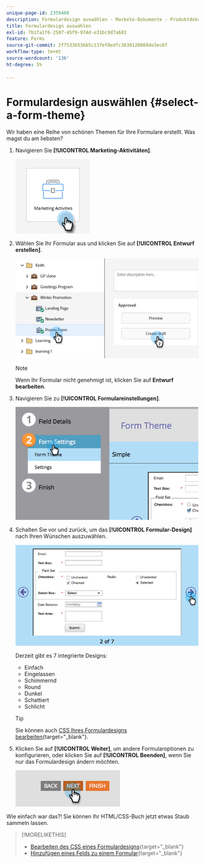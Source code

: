 ```yaml
---
unique-page-id: 2359400
description: Formulardesign auswählen - Marketo-Dokumente - Produktdokumentation
title: Formulardesign auswählen
exl-id: 7b1fa1f6-2507-45f9-974d-e31bc9d7a683
feature: Forms
source-git-commit: 2f7533b53665c137ef8edfc3630120869de3ec6f
workflow-type: tm+mt
source-wordcount: '136'
ht-degree: 5%

---
```


# Formulardesign auswählen {#select-a-form-theme}

Wir haben eine Reihe von schönen Themen für Ihre Formulare erstellt. Was magst du am liebsten?

1. Navigieren Sie **[!UICONTROL Marketing-Aktivitäten]**.

   ![](assets/select-a-form-theme-1.png)


1. Wählen Sie Ihr Formular aus und klicken Sie auf **[!UICONTROL Entwurf erstellen]**.

   ![](assets/select-a-form-theme-2.png)

   >[!NOTE]
   >
   >Wenn Ihr Formular nicht genehmigt ist, klicken Sie auf **Entwurf bearbeiten**.

1. Navigieren Sie zu **[!UICONTROL Formulareinstellungen]**.

   ![](assets/select-a-form-theme-3.png)

1. Schalten Sie vor und zurück, um das **[!UICONTROL Formular-Design]** nach Ihren Wünschen auszuwählen.

   ![](assets/select-a-form-theme-4.png)

   Derzeit gibt es 7 integrierte Designs:

   * Einfach
   * Eingelassen
   * Schimmernd
   * Round
   * Dunkel
   * Schattiert
   * Schlicht

   >[!TIP]
   >
   >Sie können auch [CSS Ihres Formulardesigns bearbeiten](/help/marketo/product-docs/demand-generation/forms/form-design/edit-the-css-of-a-form-theme.md){target="_blank"}.

1. Klicken Sie auf **[!UICONTROL Weiter]**, um andere Formularoptionen zu konfigurieren, oder klicken Sie auf **[!UICONTROL Beenden]**, wenn Sie nur das Formulardesign ändern möchten.

   ![](assets/select-a-form-theme-5.png)

Wie einfach war das?! Sie können Ihr HTML/CSS-Buch jetzt etwas Staub sammeln lassen.

>[!MORELIKETHIS]
>
>* [Bearbeiten des CSS eines Formulardesigns](/help/marketo/product-docs/demand-generation/forms/form-design/edit-the-css-of-a-form-theme.md){target="_blank"}
>* [Hinzufügen eines Felds zu einem Formular](/help/marketo/product-docs/demand-generation/forms/creating-a-form/add-a-field-to-a-form.md){target="_blank"}
